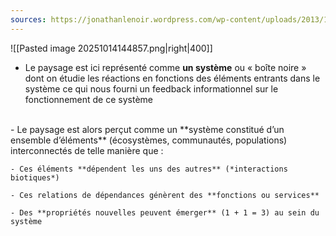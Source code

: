 ```yaml
---
sources: https://jonathanlenoir.wordpress.com/wp-content/uploads/2013/12/ecologie-du-paysage.pdf
---
```

![[Pasted image 20251014144857.png|right|400]]
-  Le paysage est ici représenté comme **un système** ou « boîte noire » dont on étudie les réactions en fonctions des éléments entrants dans le système ce qui nous fourni un feedback informationnel sur le fonctionnement de ce système
<br> 
- Le paysage est alors perçut comme un **système constitué d’un ensemble d’éléments** (écosystèmes, communautés, populations) interconnectés de telle manière que :

	- Ces éléments **dépendent les uns des autres** (*interactions biotiques*) 
	
	- Ces relations de dépendances génèrent des **fonctions ou services**
	
	- Des **propriétés nouvelles peuvent émerger** (1 + 1 = 3) au sein du système
